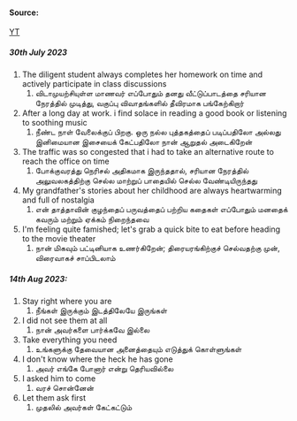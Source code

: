 
#### Source:
[YT](https://www.youtube.com/watch?v=XulNK0n2kWw)

##### 30th July 2023

1. The diligent student always completes her homework on time and actively participate in class discussions
	1. விடாமுயற்சியுள்ள மாணவர் எப்போதும் தனது வீட்டுப்பாடத்தை சரியான நேரத்தில் முடித்து, வகுப்பு விவாதங்களில் தீவிரமாக பங்கேற்கிறார்
2. After a long day at work. i find solace in reading a good book or listening to soothing music
	1. நீண்ட நாள் வேலைக்குப் பிறகு. ஒரு நல்ல புத்தகத்தைப் படிப்பதிலோ அல்லது இனிமையான இசையைக் கேட்பதிலோ நான் ஆறுதல் அடைகிறேன்
3. The traffic was so congested that i had to take an alternative route to reach the office on time
	1. போக்குவரத்து நெரிசல் அதிகமாக இருந்ததால், சரியான நேரத்தில் அலுவலகத்திற்கு செல்ல மாற்றுப் பாதையில் செல்ல வேண்டியிருந்தது
4. My grandfather's stories about her childhood are always heartwarming and full of nostalgia
	1. என் தாத்தாவின் குழந்தைப் பருவத்தைப் பற்றிய கதைகள் எப்போதும் மனதைக் கவரும் மற்றும் ஏக்கம் நிறைந்தவை
5. I'm feeling quite famished; let's grab a quick bite to eat before heading to the movie theater
	1. நான் மிகவும் பட்டினியாக உணர்கிறேன்; திரையரங்கிற்குச் செல்வதற்கு முன், விரைவாகச் சாப்பிடலாம்

##### 14th Aug 2023:
1. Stay right where you are
	1. நீங்கள் இருக்கும் இடத்திலேயே இருங்கள்
2. I did not see them at all
	1. நான் அவர்களை பார்க்கவே இல்லை
3. Take everything you need
	1. உங்களுக்கு தேவையான அனைத்தையும் எடுத்துக் கொள்ளுங்கள்
4. I don't know where the heck he has gone
	1. அவர் எங்கே போனார் என்று தெரியவில்லை
5. I asked him to come
	1. வரச் சொன்னேன்
6. Let them ask first
	1. முதலில் அவர்கள் கேட்கட்டும்